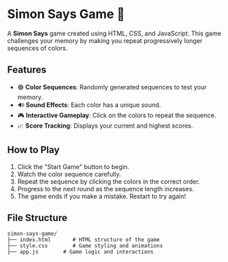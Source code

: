 # Simon Says Game 🎵

A **Simon Says** game created using HTML, CSS, and JavaScript. This game challenges your memory by making you repeat progressively longer sequences of colors.

## Features
- 🟢 **Color Sequences**: Randomly generated sequences to test your memory.
- 🔊 **Sound Effects**: Each color has a unique sound.
- 🎮 **Interactive Gameplay**: Click on the colors to repeat the sequence.
- 📈 **Score Tracking**: Displays your current and highest scores.

## How to Play
1. Click the "Start Game" button to begin.
2. Watch the color sequence carefully.
3. Repeat the sequence by clicking the colors in the correct order.
4. Progress to the next round as the sequence length increases.
5. The game ends if you make a mistake. Restart to try again!

## File Structure
```plaintext
simon-says-game/
├── index.html       # HTML structure of the game
├── style.css        # Game styling and animations
├── app.js        # Game logic and interactions
